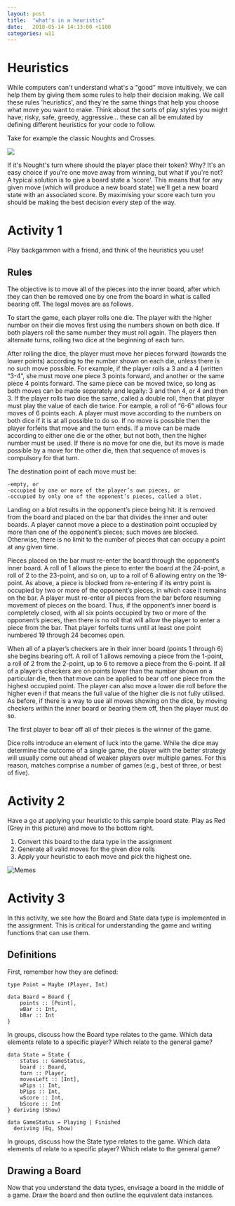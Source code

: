 ```yaml
---
layout: post
title:  "what's in a heuristic"
date:   2018-05-14 14:13:00 +1100
categories: w11
---
```


# Heuristics

While computers can't understand what's a "good" move intuitively, we can help them by giving them some rules to help their decision making. We call these rules 'heuristics', and they're the same things that help you choose what move you want to make. Think about the sorts of play styles you might have; risky, safe, greedy, aggressive... these can all be emulated by defining different heuristics for your code to follow.

Take for example the classic Noughts and Crosses. 

![](https://github.com/COMP1100-PAL/comp1100-pal.github.io/blob/master/img/32454409_2651790308194607_2645218062084603904_n.png?raw=true)

If it's Nought's turn where should the player place their token? Why?
It's an easy choice if you're one move away from winning, but what if you're not? A typical solution is to give a board state a 'score'. This means that for any given move (which will produce a new board state) we'll get a new board state with an associated score. By maximising your score each turn you should be making the best decision every step of the way.

# Activity 1

Play backgammon with a friend, and think of the heuristics you use!

## Rules

The objective is to move all of the pieces into the inner board, after which they can then be removed one by one from the board in what is called bearing off. The legal moves are as follows.

To start the game, each player rolls one die. The player with the higher number on their die moves first using the numbers shown on both dice. If both players roll the same number they must roll again. The players then alternate turns, rolling two dice at the beginning of each turn.

After rolling the dice, the player must move her pieces forward (towards the lower points) according to the number shown on each die, unless there is no such move possible. For example, if the player rolls a 3 and a 4 (written “3-4”, she must move one piece 3 points forward, and another or the same piece 4 points forward. The same piece can be moved twice, so long as both moves can be made separately and legally: 3 and then 4, or 4 and then 3. If the player rolls two dice the same, called a double roll, then that player must play the value of each die twice. For eample, a roll of “6-6” allows four moves of 6 points each. A player must move according to the numbers on both dice if it is at all possible to do so. If no move is possible then the player forfeits that move and the turn ends. If a move can be made according to either one die or the other, but not both, then the higher number must be used. If there is no move for one die, but its move is made possible by a move for the other die, then that sequence of moves is compulsory for that turn.

The destination point of each move must be:

    -empty, or
    -occupied by one or more of the player’s own pieces, or
    -occupied by only one of the opponent’s pieces, called a blot.

Landing on a blot results in the opponent’s piece being hit: it is removed from the board and placed on the bar that divides the inner and outer boards. A player cannot move a piece to a destination point occupied by more than one of the opponent’s pieces; such moves are blocked. Otherwise, there is no limit to the number of pieces that can occupy a point at any given time.

Pieces placed on the bar must re-enter the board through the opponent’s inner board. A roll of 1 allows the piece to enter the board at the 24-point, a roll of 2 to the 23-point, and so on, up to a roll of 6 allowing entry on the 19-point. As above, a piece is blocked from re-entering if its entry point is occupied by two or more of the opponent’s pieces, in which case it remains on the bar. A player must re-enter all pieces from the bar before resuming movement of pieces on the board. Thus, if the opponent’s inner board is completely closed, with all six points occupied by two or more of the opponent’s pieces, then there is no roll that will allow the player to enter a piece from the bar. That player forfeits turns until at least one point numbered 19 through 24 becomes open.

When all of a player’s checkers are in their inner board (points 1 through 6) she begins bearing off. A roll of 1 allows removing a piece from the 1-point, a roll of 2 from the 2-point, up to 6 to remove a piece from the 6-point. If all of a player’s checkers are on points lower than the number shown on a particular die, then that move can be applied to bear off one piece from the highest occupied point. The player can also move a lower die roll before the higher even if that means the full value of the higher die is not fully utilised. As before, if there is a way to use all moves showing on the dice, by moving checkers within the inner board or bearing them off, then the player must do so.

The first player to bear off all of their pieces is the winner of the game.

Dice rolls introduce an element of luck into the game. While the dice may determine the outcome of a single game, the player with the better strategy will usually come out ahead of weaker players over multiple games. For this reason, matches comprise a number of games (e.g., best of three, or best of five).

# Activity 2

Have a go at applying your heuristic to this sample board state. Play as Red (Grey in this picture) and move to the bottom right.

1. Convert this board to the data type in the assignment
2. Generate all valid moves for the given dice rolls
3. Apply your heuristic to each move and pick the highest one.

![Memes](https://github.com/COMP1100-PAL/comp1100-pal.github.io/blob/master/img/sample_board.png?raw=true "Sample MLG text fam")

# Activity 3

In this activity, we see how the Board and State data type is implemented in the assignment. This is critical for understanding the game and writing functions that can use them.

## Definitions

First, remember how they are defined:

	type Point = Maybe (Player, Int)

	data Board = Board {
		points :: [Point],
		wBar :: Int,
		bBar :: Int
	}

In groups, discuss how the Board type relates to the game. Which data elements relate to a specific player? Which relate to the general game?

	data State = State {
		status :: GameStatus,
		board :: Board,
		turn :: Player,
		movesLeft :: [Int],
		wPips :: Int,
		bPips :: Int,
		wScore :: Int,
		bScore :: Int
	} deriving (Show)

	data GameStatus = Playing | Finished
	  deriving (Eq, Show)

In groups, discuss how the State type relates to the game. Which data elements of relate to a specific player? Which relate to the general game?


## Drawing a Board

Now that you understand the data types, envisage a board in the middle of a game. Draw the board and then outline the equivalent data instances.
